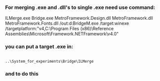 ### For merging .exe and .dll's to single .exe need use command:
ILMerge.exe Bridge.exe MetroFramework.Design.dll MetroFramework.dll MetroFramework.Fonts.dll /out:d:BridgeM.exe /target:winexe /targetplatform:"v4,C:\Program Files (x86)\Reference Assemblies\Microsoft\Framework\.NETFramework\v4.0"
### you can put a target .exe in: 
                                                  ..\System_for_experiments\Bridge\ILMerge 
### and to do this